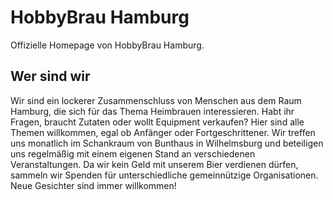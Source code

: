 # HobbyBrau Hamburg

Offizielle Homepage von HobbyBrau Hamburg.

## Wer sind wir

Wir sind ein lockerer Zusammenschluss von Menschen aus dem Raum Hamburg, die sich für das Thema Heimbrauen interessieren. Habt ihr Fragen, braucht Zutaten oder wollt Equipment verkaufen? Hier sind alle Themen willkommen, egal ob Anfänger oder Fortgeschrittener. Wir treffen uns monatlich im Schankraum von Bunthaus in Wilhelmsburg und beteiligen uns regelmäßig mit einem eigenen Stand an verschiedenen Veranstaltungen. Da wir kein Geld mit unserem Bier verdienen dürfen, sammeln wir Spenden für unterschiedliche gemeinnützige Organisationen. Neue Gesichter sind immer willkommen!
